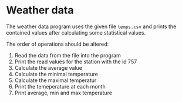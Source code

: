 # Weather data

The weather data program uses the given file `temps.csv` and prints the contained values after calculating some statistical values.

The order of operations should be altered:

1) Read the data from the file into the program
2) Print the read values for the station with the id 757
3) Calculate the average value
4) Calculate the minimal temperature
5) Calculate the maximal temperatur
6) Print the temeperature at each month
7) Print average, min and max temperature